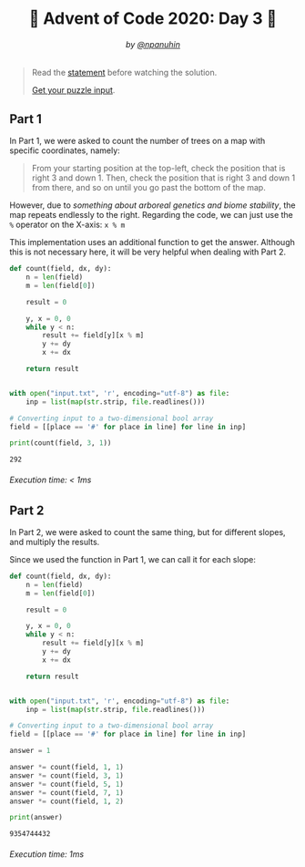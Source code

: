<h1 align="center">🎄 Advent of Code 2020: Day 3 🎄</h1>
<h6 align="center">by <a href="https://github.com/npanuhin">@npanuhin</a></h6>

> Read the [statement](https://adventofcode.com/2020/day/3 "Visit adventofcode.com/2020/day/3") before watching the solution.
>
> [Get your puzzle input](https://adventofcode.com/2020/day/3/input "Open adventofcode.com/2020/day/3/input").


## Part 1

In Part 1, we were asked to count the number of trees on a map with specific coordinates, namely:

> From your starting position at the top-left, check the position that is right 3 and down 1. Then, check the position that is right 3 and down 1 from there, and so on until you go past the bottom of the map.

However, due to *something about arboreal genetics and biome stability*, the map repeats endlessly to the right. Regarding the code, we can just use the `%` operator on the X-axis: `x % m`

This implementation uses an additional function to get the answer. Although this is not necessary here, it will be very helpful when dealing with Part 2.

```python
def count(field, dx, dy):
    n = len(field)
    m = len(field[0])

    result = 0

    y, x = 0, 0
    while y < n:
        result += field[y][x % m]
        y += dy
        x += dx

    return result


with open("input.txt", 'r', encoding="utf-8") as file:
    inp = list(map(str.strip, file.readlines()))

# Converting input to a two-dimensional bool array
field = [[place == '#' for place in line] for line in inp]

print(count(field, 3, 1))
```
```
292
```
###### Execution time: < 1ms

## Part 2

In Part 2, we were asked to count the same thing, but for different slopes, and multiply the results.

Since we used the function in Part 1, we can call it for each slope:

```python
def count(field, dx, dy):
    n = len(field)
    m = len(field[0])

    result = 0

    y, x = 0, 0
    while y < n:
        result += field[y][x % m]
        y += dy
        x += dx

    return result


with open("input.txt", 'r', encoding="utf-8") as file:
    inp = list(map(str.strip, file.readlines()))

# Converting input to a two-dimensional bool array
field = [[place == '#' for place in line] for line in inp]

answer = 1

answer *= count(field, 1, 1)
answer *= count(field, 3, 1)
answer *= count(field, 5, 1)
answer *= count(field, 7, 1)
answer *= count(field, 1, 2)

print(answer)
```
```
9354744432
```
###### Execution time: 1ms
